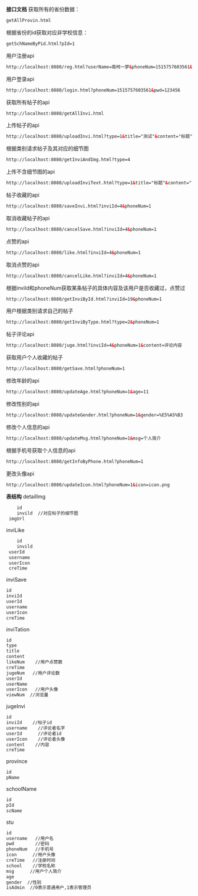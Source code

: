 **接口文档**
获取所有的省份数据：
```html
getAllProvin.html
```
根据省份的id获取对应非学校信息：
```html
getSchNameByPid.html?pId=1
```
用户注册api
```html
http://localhost:8080/reg.html?userName=南柯一梦&phoneNum=1515757603561&schoolName=台州学院&pwd=123456
```
用户登录api
```html
http://localhost:8080/login.html?phoneNum=1515757603561&pwd=123456
```
获取所有帖子的api
```html
http://localhost:8080/getAllInvi.html
```
上传帖子的api
```html
http://localhost:8080/uploadInvi.html?type=1&title="测试"&content="标题"&detailImg=list&phoneNum=15157603361
```
根据类别请求帖子及其对应的细节图
```html
http://localhost:8080/getInviAndImg.html?type=4
```
上传不含细节图的api
```html
http://localhost:8080/uploadInviText.html?type=1&title="标题"&content="neibfdg"&phoneNum=1
```


帖子收藏的api
```html
http://localhost:8080/saveInvi.html?inviId=4&phoneNum=1
```
取消收藏帖子的api
```html
http://localhost:8080/cancelSave.html?inviId=4&phoneNum=1
```
点赞的api
```html
http://localhost:8080/like.html?inviId=4&phoneNum=1
```
取消点赞的api
```html
http://localhost:8080/cancelLike.html?inviId=4&phoneNum=1
```
根据inviId和phoneNum获取某条帖子的具体内容及该用户是否收藏过，点赞过
```html
http://localhost:8080/getInviById.html?inviId=19&phoneNum=1
```
用户根据类别请求自己的帖子
```html
http://localhost:8080/getInviByType.html?type=2&phoneNum=1
```
帖子评论api
```html
http://localhost:8080/juge.html?inviId=4&phoneNum=1&content=评论内容
```
获取用户个人收藏的帖子
```html
http://localhost:8080/getSave.html?phoneNum=1
```



修改年龄的api

```html
http://localhost:8080/updateAge.html?phoneNum=1&age=11
```
修改性别的api
```html
http://localhost:8080/updateGender.html?phoneNum=1&gender=%E5%A5%B3
```
修改个人信息的api
```html
http://localhost:8080/updateMsg.html?phoneNum=1&msg=个人简介
```
根据手机号获取个人信息的api
```html
http://localhost:8080/getInfoByPhone.html?phoneNum=1
```
更改头像api
```html
http://localhost:8080/updateIcon.html?phoneNum=1&icon=icon.png
```




**表结构**
detailImg
```html
	id
	invild  //对应帖子的细节图
 imgUrl   
```
inviLike
```html
	id
	invild 
 userId
 username
 userIcon
 creTime
```

inviSave
```html
id
inviId
userId
username
userIcon
creTime
```
inviTation
```html
id
type 
title
content
likeNum    //用户点赞数
creTime
jugeNum   //用户评论数
userId
userName
userIcon   //用户头像
viewNum  //浏览量

```
jugeInvi
```html
id
inviId    //帖子id
username    //评论者名字
userId      //评论者id
userIcon    //评论者头像
content    //内容
creTime

```

province
```html
id
pName
```


schoolName
```html
id
pId
scName
```
stu
```html
id
username   //用户名
pwd        //密码
phoneNum   //手机号
icon      //用户头像
creTime   //注册时间
school    //学校名称
msg      //用户个人简介
age
gender	//性别
isAdmin  //0表示普通用户,1表示管理员
```




